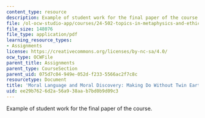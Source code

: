 ```yaml
---
content_type: resource
description: Example of student work for the final paper of the course.
file: /ol-ocw-studio-app/courses/24-502-topics-in-metaphysics-and-ethics-fall-2014/ee29b7626d2a56a938aab7bd0b9d09c3_MIT24_502F14_Trm_Paper.pdf
file_size: 148076
file_type: application/pdf
learning_resource_types:
- Assignments
license: https://creativecommons.org/licenses/by-nc-sa/4.0/
ocw_type: OCWFile
parent_title: Assignments
parent_type: CourseSection
parent_uid: 075d7c04-949e-052d-f233-5566ac2f7c8c
resourcetype: Document
title: 'Moral Language and Moral Discovery: Making Do Without Twin Earth'
uid: ee29b762-6d2a-56a9-38aa-b7bd0b9d09c3
---
```

Example of student work for the final paper of the course.